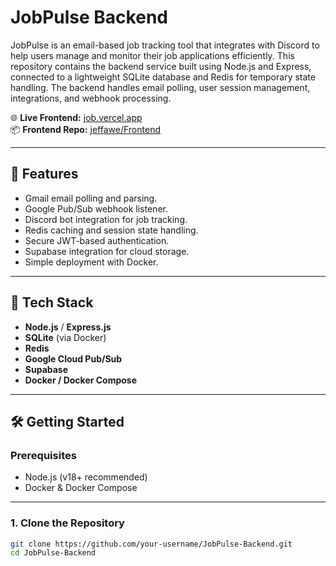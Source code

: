 # JobPulse Backend

JobPulse is an email-based job tracking tool that integrates with Discord to help users manage and monitor their job applications efficiently. This repository contains the backend service built using Node.js and Express, connected to a lightweight SQLite database and Redis for temporary state handling. The backend handles email polling, user session management, integrations, and webhook processing.

🌐 **Live Frontend:** [job.vercel.app](https://job.vercel.app)  
📦 **Frontend Repo:** [jeffawe/Frontend](https://github.com/jeffawe/Frontend)

---

## 🚀 Features

- Gmail email polling and parsing.
- Google Pub/Sub webhook listener.
- Discord bot integration for job tracking.
- Redis caching and session state handling.
- Secure JWT-based authentication.
- Supabase integration for cloud storage.
- Simple deployment with Docker.

---

## 🧩 Tech Stack

- **Node.js** / **Express.js**
- **SQLite** (via Docker)
- **Redis**
- **Google Cloud Pub/Sub**
- **Supabase**
- **Docker / Docker Compose**

---

## 🛠️ Getting Started

### Prerequisites

- Node.js (v18+ recommended)
- Docker & Docker Compose

---

### 1. Clone the Repository

```bash
git clone https://github.com/your-username/JobPulse-Backend.git
cd JobPulse-Backend
